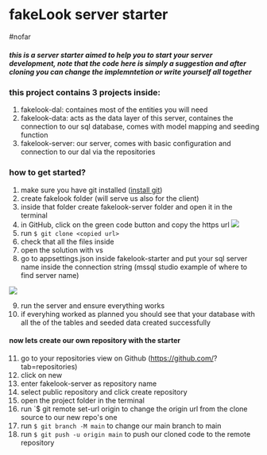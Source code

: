 

# fakeLook server starter
#nofar

##### this is a server starter aimed to help you to start your server development, note that the code here is simply a suggestion and after cloning you can change the implemntetion or write yourself all together

### this project contains 3 projects inside:
1. fakelook-dal: containes most of the entities you will need
2. fakelook-data: acts as the data layer of this server, containes the connection to our sql database, comes with model mapping and seeding function
3. fakelook-server: our server, comes with basic configuration and connection to our dal via the repositories 

### how to get started?
1. make sure you have git installed ([install git](https://git-scm.com/downloads))
3. create fakelook folder (will serve us also for the client)
4. inside that folder create fakelook-server folder and open it in the terminal
5. in GitHub, click on the green code button and copy the https url
![](https://docs.github.com/assets/cb-20366/images/help/repository/code-button.png)
5. run `$ git clone <copied url>`
6. check that all the files inside
7. open the solution with vs
8. go to appsettings.json inside fakelook-starter and put your sql server name inside the connection string (mssql studio example of where to find server name)


![](https://i.stack.imgur.com/sJnf8.png)

9. run the server and ensure everything works
10. if everyhing worked as planned you should see that your database with all the of the tables and seeded data created successfully

#### now lets create our own repository with the starter

11. go to your repositories view on Github (https://github.com/<user-name>?tab=repositories)
12. click on new
13. enter fakelook-server as repository name
14. select public repository and click create repository
15. open the project folder in the terminal
16. run `$ git remote set-url origin <new-repo-url> to change the origin url from the clone source to our new repo's one
17. run `$ git branch -M main` to change our main branch to main
18. run `$ git push -u origin main` to push our cloned code to the remote repository
